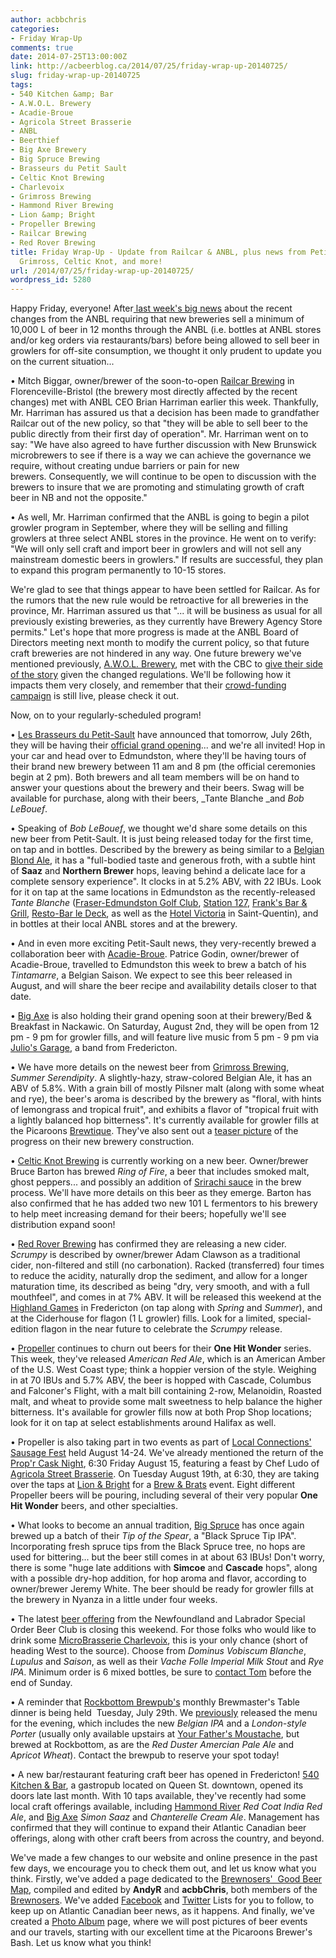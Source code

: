 ```yaml
---
author: acbbchris
categories:
- Friday Wrap-Up
comments: true
date: 2014-07-25T13:00:00Z
link: http://acbeerblog.ca/2014/07/25/friday-wrap-up-20140725/
slug: friday-wrap-up-20140725
tags:
- 540 Kitchen &amp; Bar
- A.W.O.L. Brewery
- Acadie-Broue
- Agricola Street Brasserie
- ANBL
- Beerthief
- Big Axe Brewery
- Big Spruce Brewing
- Brasseurs du Petit Sault
- Celtic Knot Brewing
- Charlevoix
- Grimross Brewing
- Hammond River Brewing
- Lion &amp; Bright
- Propeller Brewing
- Railcar Brewing
- Red Rover Brewing
title: Friday Wrap-Up - Update from Railcar & ANBL, plus news from Petit-Sault, Acadie-Broue,
  Grimross, Celtic Knot, and more!
url: /2014/07/25/friday-wrap-up-20140725/
wordpress_id: 5280
---
```


Happy Friday, everyone! After[ last week's big news](http://atlanticcanadabeerblog.wordpress.com/2014/07/18/friday-wrap-up-20140718/) about the recent changes from the ANBL requiring that new breweries sell a minimum of 10,000 L of beer in 12 months through the ANBL (i.e. bottles at ANBL stores and/or keg orders via restaurants/bars) before being allowed to sell beer in growlers for off-site consumption, we thought it only prudent to update you on the current situation...

• Mitch Biggar, owner/brewer of the soon-to-open [Railcar Brewing](http://railcarbrewing.com/) in Florenceville-Bristol (the brewery most directly affected by the recent changes) met with ANBL CEO Brian Harriman earlier this week. Thankfully, Mr. Harriman has assured us that a decision has been made to grandfather Railcar out of the new policy, so that "they will be able to sell beer to the public directly from their first day of operation". Mr. Harriman went on to say: "We have also agreed to have further discussion with New Brunswick microbrewers to see if there is a way we can achieve the governance we require, without creating undue barriers or pain for new brewers. Consequently, we will continue to be open to discussion with the brewers to insure that we are promoting and stimulating growth of craft beer in NB and not the opposite."

• As well, Mr. Harriman confirmed that the ANBL is going to begin a pilot growler program in September, where they will be selling and filling growlers at three select ANBL stores in the province. He went on to verify: "We will only sell craft and import beer in growlers and will not sell any mainstream domestic beers in growlers." If results are successful, they plan to expand this program permanently to 10-15 stores.

We're glad to see that things appear to have been settled for Railcar. As for the rumors that the new rule would be retroactive for all breweries in the province, Mr. Harriman assured us that "... it will be business as usual for all previously existing breweries, as they currently have Brewery Agency Store permits." Let's hope that more progress is made at the ANBL Board of Directors meeting next month to modify the current policy, so that future craft breweries are not hindered in any way. One future brewery we've mentioned previously, [A.W.O.L. Brewery](https://www.facebook.com/awolbrew), met with the CBC to [give their side of the story](http://www.cbc.ca/player/News/Canada/NB/ID/2477096110/) given the changed regulations. We'll be following how it impacts them very closely, and remember that their [crowd-funding campaign](https://www.indiegogo.com/projects/a-w-o-l-brewery) is still live, please check it out.

Now, on to your regularly-scheduled program!

• [Les Brasseurs du Petit-Sault](http://brasseurspetitsault.com/) have announced that tomorrow, July 26th, they will be having their [official grand opening](http://petitsault.com/en/blog/29-ouverture-officielle-le-26-juillet)... and we're all invited! Hop in your car and head over to Edmundston, where they'll be having tours of their brand new brewery between 11 am and 8 pm (the official ceremonies begin at 2 pm). Both brewers and all team members will be on hand to answer your questions about the brewery and their beers. Swag will be available for purchase, along with their beers, _Tante Blanche _and _Bob LeBouef_.

• Speaking of _Bob LeBouef_, we thought we'd share some details on this new beer from Petit-Sault. It is just being released today for the first time, on tap and in bottles. Described by the brewery as being similar to a [Belgian Blond Ale](http://bjcp.org/2008styles/style18.php#1a), it has a "full-bodied taste and generous froth, with a subtle hint of **Saaz** and **Northern Brewer** hops, leaving behind a delicate lace for a complete sensory experience". It clocks in at 5.2% ABV, with 22 IBUs. Look for it on tap at the same locations in Edmundston as the recently-released _Tante Blanche_ ([Fraser-Edmundston Golf Club](http://www.golfedmundston.com/), [Station 127](http://www.station127.com/en/), [Frank's Bar & Grill](http://franksgrill.ca/), [Resto-Bar le Deck](http://tourismedmundston.com/en/oumanger.php?item=Resto-Bar+le+Deck&itemnum=22), as well as the [Hotel Victoria](http://www.saintquentin.nb.ca/en/tourism/accommodations-and-restaurants) in Saint-Quentin), and in bottles at their local ANBL stores and at the brewery.

• And in even more exciting Petit-Sault news, they very-recently brewed a collaboration beer with [Acadie-Broue](https://www.facebook.com/pages/Acadie-Broue/176759632361301). Patrice Godin, owner/brewer of Acadie-Broue, travelled to Edmundston this week to brew a batch of his _Tintamarre_, a Belgian Saison. We expect to see this beer released in August, and will share the beer recipe and availability details closer to that date.

• [Big Axe](https://www.facebook.com/BigAxeBrewery) is also holding their grand opening soon at their brewery/Bed & Breakfast in Nackawic. On Saturday, August 2nd, they will be open from 12 pm - 9 pm for growler fills, and will feature live music from 5 pm - 9 pm via [Julio's Garage](https://www.facebook.com/JuliosGarageBand), a band from Fredericton.

• We have more details on the newest beer from [Grimross Brewing](https://www.facebook.com/pages/Grimross-Brewing-Co/110264115801307), _Summer Serendipity_. A slightly-hazy, straw-colored Belgian Ale, it has an ABV of 5.8%. With a grain bill of mostly Pilsner malt (along with some wheat and rye), the beer's aroma is described by the brewery as "floral, with hints of lemongrass and tropical fruit", and exhibits a flavor of "tropical fruit with a lightly balanced hop bitterness". It's currently available for growler fills at the Picaroons [Brewtique](https://www.facebook.com/pages/Picaroons-Brewtique/175733285789133). They've also sent out a [teaser picture](https://twitter.com/GrimrossBrewing/status/492392930481414144/photo/1) of the progress on their new brewery construction.

• [Celtic Knot Brewing](https://www.facebook.com/CelticKnotBrewing) is currently working on a new beer. Owner/brewer Bruce Barton has brewed _Ring of Fire_, a beer that includes smoked malt, ghost peppers... and possibly an addition of [Srirachi sauce](http://en.wikipedia.org/wiki/Sriracha_sauce) in the brew process. We'll have more details on this beer as they emerge. Barton has also confirmed that he has added two new 101 L fermentors to his brewery to help meet increasing demand for their beers; hopefully we'll see distribution expand soon!

• [Red Rover Brewing](http://www.redroverbrew.com/) has confirmed they are releasing a new cider. _Scrumpy_ is described by owner/brewer Adam Clawson as a traditional cider, non-filtered and still (no carbonation). Racked (transferred) four times to reduce the acidity, naturally drop the sediment, and allow for a longer maturation time, its described as being "dry, very smooth, and with a full mouthfeel", and comes in at 7% ABV. It will be released this weekend at the [Highland Games](http://www.highlandgames.ca/hg/news.html) in Fredericton (on tap along with _Spring_ and _Summer_), and at the Ciderhouse for flagon (1 L growler) fills. Look for a limited, special-edition flagon in the near future to celebrate the _Scrumpy_ release.

• [Propeller](http://www.drinkpropeller.ca/) continues to churn out beers for their **One Hit Wonder** series. This week, they've released _American Red Ale_, which is an American Amber of the U.S. West Coast type; think a hoppier version of the style. Weighing in at 70 IBUs and 5.7% ABV, the beer is hopped with Cascade, Columbus and Falconer's Flight, with a malt bill containing 2-row, Melanoidin, Roasted malt, and wheat to provide some malt sweetness to help balance the higher bitterness. It's available for growler fills now at both Prop Shop locations; look for it on tap at select establishments around Halifax as well.

• Propeller is also taking part in two events as part of [Local Connections' Sausage Fest](http://localconnections.ca/events) held August 14-24. We've already mentioned the return of the [Prop'r Cask Night](http://localconnections.ca/events/view/450/prop-r-cask-night-ft-chef-ludo-of-agricola-street-brasserie), 6:30 Friday August 15, featuring a feast by Chef Ludo of [Agricola Street Brasserie](http://agricolastreet.ca/). On Tuesday August 19th, at 6:30, they are taking over the taps at [Lion & Bright](http://lionandbright.com) for a [Brew & Brats](http://localconnections.ca/events/view/468/brews-brats-propeller-tap-takeover-at-lion-bright) event. Eight different Propeller beers will be pouring, including several of their very popular **One Hit Wonder** beers, and other specialties.

• What looks to become an annual tradition, [Big Spruce](http://www.bigspruce.ca/) has once again brewed up a batch of their _Tip of the Spear_, a "Black Spruce Tip IPA". Incorporating fresh spruce tips from the Black Spruce tree, no hops are used for bittering... but the beer still comes in at about 63 IBUs! Don't worry, there is some "huge late additions with **Simcoe** and **Cascade** hops", along with a possible dry-hop addition, for hop aroma and flavor, according to owner/brewer Jeremy White. The beer should be ready for growler fills at the brewery in Nyanza in a little under four weeks.

• The latest [beer offering](http://www.beerthief.ca/beer-offerings/offering-12-microbrasserie-charlevoix) from the Newfoundland and Labrador Special Order Beer Club is closing this weekend. For those folks who would like to drink some [MicroBrasserie Charlevoix](http://www.microbrasserie.com/), this is your only chance (short of heading West to the source). Choose from _Dominus Vobiscum Blanche_, _Lupulus_ and _Saison_, as well as their _Vache Folle Imperial Milk Stout_ and _Rye IPA_. Minimum order is 6 mixed bottles, be sure to [contact Tom](mailto:tom.beckett<at>nl.rogers.com) before the end of Sunday.

• A reminder that [Rockbottom Brewpub's](http://rockbottombrewpub.ca/) monthly Brewmaster's Table dinner is being held  Tuesday, July 29th. We [previously](http://atlanticcanadabeerblog.wordpress.com/2014/07/11/friday-wrap-up-20140711/) released the menu for the evening, which includes the new _Belgian IPA_ and a _London-style Porter_ (usually only available upstairs at [Your Father's Moustache](http://yourfathersmoustache.ca/), but brewed at Rockbottom, as are the _Red Duster Amercian Pale Ale_ and _Apricot Wheat_). Contact the brewpub to reserve your spot today!

• A new bar/restaurant featuring craft beer has opened in Fredericton! [540 Kitchen & Bar](https://www.facebook.com/540kitchenandbar), a gastropub located on Queen St. downtown, opened its doors late last month. With 10 taps available, they've recently had some local craft offerings available, including [Hammond River](https://www.facebook.com/hammondriverbrewery) _Red Coat India Red Ale_, and [Big Axe](https://www.facebook.com/BigAxeBrewery) _Simon Saaz_ and _Chanterelle Cream Ale_. Management has confirmed that they will continue to expand their Atlantic Canadian beer offerings, along with other craft beers from across the country, and beyond.

We've made a few changes to our website and online presence in the past few days, we encourage you to check them out, and let us know what you think. Firstly, we've added a page dedicated to the [Brewnosers'  Good Beer Map](http://atlanticcanadabeerblog.wordpress.com/the-brewnosers-atlantic-canada-good-beer-map/), compiled and edited by **AndyR** and **acbbChris**, both members of the [Brewnosers](http://brewnosers.org/forums). We've added [Facebook](https://www.facebook.com/lists/502161069904395) and [Twitter](https://twitter.com/ACBeerBlog/lists/atlantic-canada-beer) Lists for you to follow, to keep up on Atlantic Canadian beer news, as it happens. And finally, we've created a [Photo Album](http://atlanticcanadabeerblog.wordpress.com/photo-gallery/) page, where we will post pictures of beer events and our travels, starting with our excellent time at the Picaroons Brewer's Bash. Let us know what you think!
